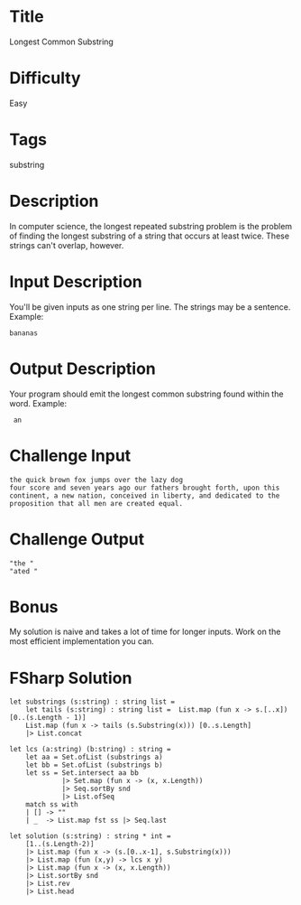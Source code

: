# Title

Longest Common Substring

# Difficulty

Easy

# Tags

substring

# Description

In computer science, the longest repeated substring problem is the problem of finding the longest substring of a string that occurs at least twice. These strings can't overlap, however. 

# Input Description

You'll be given inputs as one string per line. The strings may be a sentence. Example:

	bananas

# Output Description

Your program should emit the longest common substring found within the word. Example:

	 an

# Challenge Input

	the quick brown fox jumps over the lazy dog
	four score and seven years ago our fathers brought forth, upon this continent, a new nation, conceived in liberty, and dedicated to the proposition that all men are created equal.

# Challenge Output

	"the "
	"ated "

# Bonus

My solution is naive and takes a lot of time for longer inputs. Work on the most efficient implementation you can.

# FSharp Solution

	let substrings (s:string) : string list =
	    let tails (s:string) : string list =  List.map (fun x -> s.[..x]) [0..(s.Length - 1)]
	    List.map (fun x -> tails (s.Substring(x))) [0..s.Length]
	    |> List.concat

	let lcs (a:string) (b:string) : string = 
		let aa = Set.ofList (substrings a)
		let bb = Set.ofList (substrings b)
		let ss = Set.intersect aa bb
	  			 |> Set.map (fun x -> (x, x.Length))
	 			 |> Seq.sortBy snd
				 |> List.ofSeq
		match ss with
		| [] -> ""
		| _  -> List.map fst ss |> Seq.last

	let solution (s:string) : string * int = 
		[1..(s.Length-2)] 
		|> List.map (fun x -> (s.[0..x-1], s.Substring(x)))
		|> List.map (fun (x,y) -> lcs x y)
		|> List.map (fun x -> (x, x.Length))
		|> List.sortBy snd
		|> List.rev
		|> List.head
